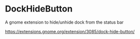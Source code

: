 # DockHideButton
A gnome extension to hide/unhide dock from the status bar

https://extensions.gnome.org/extension/3085/dock-hide-button/
